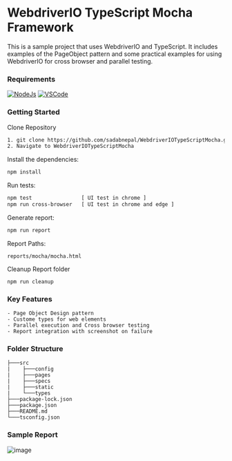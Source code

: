 # WebdriverIO TypeScript Mocha Framework
This is a sample project that uses WebdriverIO and TypeScript. It includes examples of the PageObject pattern and some practical examples for using WebdriverIO for cross browser and parallel testing.

### Requirements
[![NodeJs](https://img.shields.io/badge/-NodeJS%20v12%20OR%20later-%23339933?logo=npm)](https://nodejs.org/en/download/)
[![VSCode](https://img.shields.io/badge/-Visual%20Studio%20Code-%233178C6?logo=visual-studio-code)](https://code.visualstudio.com/download)

### Getting Started
Clone Repository
```bash
1. git clone https://github.com/sadabnepal/WebdriverIOTypeScriptMocha.git
2. Navigate to WebdriverIOTypeScriptMocha
```

Install the dependencies:
```bash
npm install
```

Run tests:
```bash
npm test                [ UI test in chrome ]
npm run cross-browser   [ UI test in chrome and edge ]
```

Generate report:
```bash
npm run report
```

Report Paths:
```
reports/mocha/mocha.html
```

Cleanup Report folder
```
npm run cleanup
```

### Key Features
	- Page Object Design pattern
	- Custome types for web elements
	- Parallel execution and Cross browser testing
	- Report integration with screenshot on failure

### Folder Structure
```
├───src
|    ├───config
|    ├───pages
|    ├───specs
|    ├───static
|    └───types
├───package-lock.json
├───package.json
├───README.md
└───tsconfig.json
```
	
### Sample Report
![image](https://user-images.githubusercontent.com/65847528/143480443-cee233a4-6296-4773-8b54-c593d7dfd022.png)
